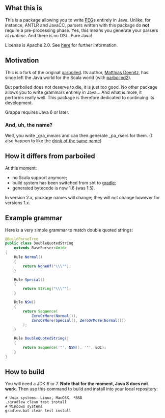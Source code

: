 ## What this is

This is a package allowing you to write
[PEG](http://en.wikipedia.org/wiki/Parsing_expression_grammar)s entirely in Java. Unlike, for
instance, ANTLR and JavaCC, parsers written with this package do **not** require a pre-processing
phase. Yes, this means you generate your parsers at _runtime_. And there is no DSL. Pure Java!

License is Apache 2.0. See [here](https://github.com/parboiled1/project-info) for further
information.

## Motivation

This is a fork of the original [parboiled](https://github.com/sirthias/parboiled). Its author,
[Matthias Doenitz](https://github.com/sirthias), has since left the Java world for the Scala world
(with [parboiled2](https://github.com/sirthias/parboiled2)).

But parboiled does not deserve to die, it is just too good. No other package allows you to
write grammars entirely in Java... And what is more, it performs really well. This package is
therefore dedicated to continuing its development.

Grappa requires Java 6 or later.

### And, uh, the name?

Well, you write _gra_mmars and can then generate _pa_rsers for them. (I also happen to like the
[drink of the same name](http://www.istitutograppa.org/))

## How it differs from parboiled

At this moment:

* no Scala support anymore;
* build system has been switched from sbt to [gradle](http://gradle.org);
* generated bytecode is now 1.6 (was 1.5).

In version 2.x, package names will change; they will not change however for versions 1.x.

## Example grammar

Here is a very simple grammar to match double quoted strings:

```java
@BuildParseTree
public class DoubleQuotedString
    extends BaseParser<Void>
{
    Rule Normal()
    {
        return NoneOf("\\\"");
    }

    Rule Special()
    {
        return String("\\\"");
    }

    Rule NSN()
    {
        return Sequence(
            ZeroOrMore(Normal()),
            ZeroOrMore(Special(), ZeroOrMore(Normal()))
        );
    }

    Rule DoubleQuotedString()
    {
        return Sequence('"', NSN(), '"', EOI);
    }
}
```

## How to build

You will need a JDK 6 or 7. **Note that for the moment, Java 8 does not work**. Then use this
command to build and install into your local repository:

```
# Unix systems: Linux, MacOSX, *BSD
./gradlew clean test install
# Windows systems
gradlew.bat clean test install
```

